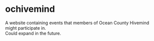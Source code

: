# ochivemind
A website containing events that members of Ocean County Hivemind might participate in.  
Could expand in the future.  